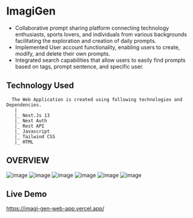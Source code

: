 # ImagiGen
- Collaborative prompt sharing platform connecting technology enthusiasts, sports lovers, and individuals from various backgrounds facilitating the exploration and creation of daily prompts. 
- Implemented User account functionality, enabling users to create, modify, and delete their own prompts.
- Integrated search capabilities that allow users to easily find prompts based on tags, prompt sentence, and specific user.

## Technology Used
      The Web Application is created using following technologies and Dependencies.
       | 
       |_ Next.Js 13
       |_ Next Auth 
       |_ Rest API
       |_ Javascript
       |_ Tailwind CSS
       |_ HTML 

## OVERVIEW

![image](https://github.com/SumitKumar-2000/Prompt-Ai-WebApp/assets/80626529/6ec2a794-8753-4f68-81dd-e5fd9e31c49b)
![image](https://github.com/SumitKumar-2000/Prompt-Ai-WebApp/assets/80626529/d0ae3660-81ad-479c-88a4-90e22d735143)
![image](https://github.com/SumitKumar-2000/Prompt-Ai-WebApp/assets/80626529/297310a5-dd11-490c-a835-fa6a2f1d2f06)
![image](https://github.com/SumitKumar-2000/Prompt-Ai-WebApp/assets/80626529/da6d00b8-66ee-44d3-a9b6-3b1dd822bfe6)
![image](https://github.com/SumitKumar-2000/Prompt-Ai-WebApp/assets/80626529/df47f0b5-b963-486c-b9a1-22c04e136baa)
![image](https://github.com/SumitKumar-2000/Prompt-Ai-WebApp/assets/80626529/63dad191-9e4b-4f5f-91fc-fbb40042a600)


## Live Demo
 https://imagi-gen-web-app.vercel.app/
